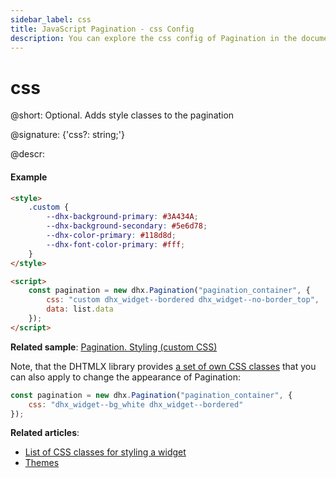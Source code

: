 ```yaml
---
sidebar_label: css
title: JavaScript Pagination - css Config 
description: You can explore the css config of Pagination in the documentation of the DHTMLX JavaScript UI library. Browse developer guides and API reference, try out code examples and live demos, and download a free 30-day evaluation version of DHTMLX Suite 7.
---
```


# css

@short: Optional. Adds style classes to the pagination

@signature: {'css?: string;'}

@descr:
#### Example

~~~html
<style>
	.custom {
		--dhx-background-primary: #3A434A;
		--dhx-background-secondary: #5e6d78;
		--dhx-color-primary: #118d8d;
		--dhx-font-color-primary: #fff;
	}
</style>

<script>
	const pagination = new dhx.Pagination("pagination_container", {
	    css: "custom dhx_widget--bordered dhx_widget--no-border_top",
	    data: list.data
	});
</script>
~~~

**Related sample**: [Pagination. Styling (custom CSS)](https://snippet.dhtmlx.com/e7bujtsu)

Note, that the DHTMLX library provides [a set of own CSS classes](helpers/base_elements.md#list-of-css-classes-for-styling-a-widget) that you can also apply to change the appearance of Pagination:

~~~js
const pagination = new dhx.Pagination("pagination_container", {
    css: "dhx_widget--bg_white dhx_widget--bordered"
});
~~~

**Related articles**: 
- [List of CSS classes for styling a widget](helpers/base_elements.md#list-of-css-classes-for-styling-a-widget)
- [Themes](themes.md)